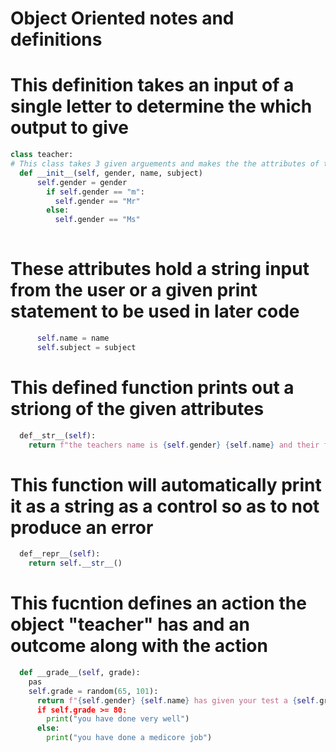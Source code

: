 # Object Oriented notes and definitions
# This definition takes an input of a single letter to determine the which output to give
```python
class teacher:
# This class takes 3 given arguements and makes the the attributes of the object
  def __init__(self, gender, name, subject)
      self.gender = gender
        if self.gender == "m":
          self.gender == "Mr"
        else:
          self.gender == "Ms"
          
```
# These attributes hold a string input from the user or a given print statement to be used in later code
```python
      self.name = name
      self.subject = subject
```
# This defined function prints out a striong of the given attributes
```python
  def__str__(self):
    return f"the teachers name is {self.gender} {self.name} and their favourite subject is {self.subject}"
```
# This function will automatically print it as a string as a control so as to not produce an error
```python
  def__repr__(self):
    return self.__str__()
```
# This fucntion defines an action the object "teacher" has and an outcome along with the action
```python
  def __grade__(self, grade):
    pas
    self.grade = random(65, 101):
      return f"{self.gender} {self.name} has given your test a {self.grade}
      if self.grade >= 80:
        print("you have done very well")
      else:
        print("you have done a medicore job")

```
